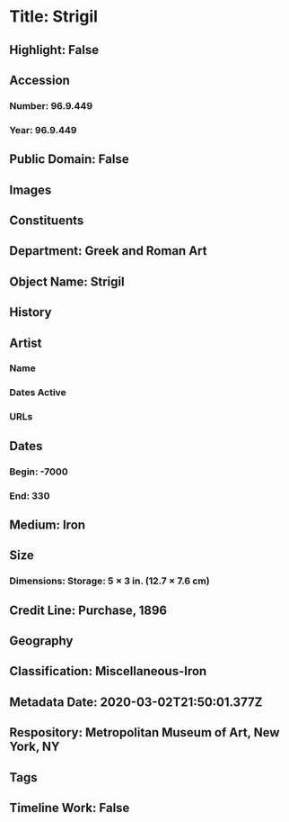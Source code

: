 # Title: Strigil
## Highlight: False
## Accession
### Number: 96.9.449
### Year: 96.9.449
## Public Domain: False
## Images
## Constituents
## Department: Greek and Roman Art
## Object Name: Strigil
## History
## Artist
### Name
### Dates Active
### URLs
## Dates
### Begin: -7000
### End: 330
## Medium: Iron
## Size
### Dimensions: Storage: 5 × 3 in. (12.7 × 7.6 cm)
## Credit Line: Purchase, 1896
## Geography
## Classification: Miscellaneous-Iron
## Metadata Date: 2020-03-02T21:50:01.377Z
## Respository: Metropolitan Museum of Art, New York, NY
## Tags
## Timeline Work: False